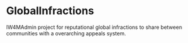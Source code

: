# GlobalInfractions
IW4MAdmin project for reputational global infractions to share between communities with a overarching appeals system.

